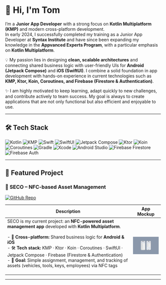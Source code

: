 # 👋 Hi, I'm Tom

I’m a **Junior App Developer** with a strong focus on **Kotlin Multiplatform (KMP)** and modern cross-platform development.  
In early 2024, I successfully completed my training as a Junior App Developer at **Syntax Institute** and have since been expanding my knowledge in the **Appvanced Experts Program**, with a particular emphasis on **Kotlin Multiplatform**.  

💡 My passion lies in designing **clean, scalable architectures** and connecting shared business logic with user-friendly UIs for **Android (Jetpack Compose)** and **iOS (SwiftUI)**. I combine a solid foundation in app development with hands-on experience in current technologies such as **KMP, Ktor, Koin, Coroutines, and Firebase (Firestore & Authentication)**.  

✨ I am highly motivated to keep learning, adapt quickly to new challenges, and contribute actively to team success. My goal is always to create applications that are not only functional but also efficient and enjoyable to use.  

---

## 🛠️ Tech Stack  

![Kotlin](https://img.shields.io/badge/Kotlin-0095D5?logo=kotlin&logoColor=white&style=flat) 
![KMP](https://img.shields.io/badge/Kotlin_Multiplatform-0095D5?logo=kotlin&logoColor=white&style=flat) 
![Swift](https://img.shields.io/badge/Swift-FA7343?logo=swift&logoColor=white&style=flat) 
![SwiftUI](https://img.shields.io/badge/SwiftUI-0066CC?logo=swift&logoColor=white&style=flat) 
![Jetpack Compose](https://img.shields.io/badge/Jetpack%20Compose-4285F4?logo=jetpackcompose&logoColor=white&style=flat) 
![Ktor](https://img.shields.io/badge/Ktor-000000?logo=ktor&logoColor=white&style=flat) 
![Koin](https://img.shields.io/badge/Koin-00C4B3?style=flat) 
![Coroutines](https://img.shields.io/badge/Coroutines-0095D5?logo=kotlin&logoColor=white&style=flat) 
![Gradle](https://img.shields.io/badge/Gradle-02303A?logo=gradle&logoColor=white&style=flat) 
![Xcode](https://img.shields.io/badge/Xcode-147EFB?logo=xcode&logoColor=white&style=flat) 
![Android Studio](https://img.shields.io/badge/Android%20Studio-3DDC84?logo=androidstudio&logoColor=white&style=flat) 
![Firebase Firestore](https://img.shields.io/badge/Firestore-FFCA28?logo=firebase&logoColor=black&style=flat) 
![Firebase Auth](https://img.shields.io/badge/Firebase_Auth-FFCA28?logo=firebase&logoColor=black&style=flat) 


---

## 📂 Featured Project

### 🔖 SECO – NFC-based Asset Management  

[![GitHub Repo](https://img.shields.io/badge/View_on_GitHub-181717?logo=github&logoColor=white)](https://github.com/TS302/PaperLessApp)

| Description | App Mockup |
| ----------- | ---------- |
| SECO is my current project: an **NFC-powered asset management app** developed with **Kotlin Multiplatform**. <br><br> - 📱 **Cross-platform:** Shared business logic for **Android & iOS** <br> - 🛠️ **Tech stack:** KMP · Ktor · Koin · Coroutines · SwiftUI · Jetpack Compose · Firebase (Firestore & Authentication) <br> - 🎯 **Goal:** Simple assignment, management, and tracking of assets (vehicles, tools, keys, employees) via NFC tags &nbsp;&nbsp;&nbsp;&nbsp;&nbsp;&nbsp;&nbsp;&nbsp;&nbsp;&nbsp; | <img src="https://github.com/TS302/TS302/blob/main/SECO_APP_MOCKUP_01.jpg?raw=true" width="120"/> |

---


